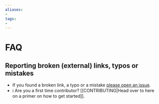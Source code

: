 ```yaml
---
aliases:
- 
tags:
- 
---
```


# FAQ

## Reporting broken (external) links, typos or mistakes

- If you found a broken link, a typo or a mistake [please open an issue](https://github.com/obsidian-community/obsidian-hub/issues/new).
- ℹ️ Are you a first time contributor? [[CONTRIBUTING|Head over to here on a primer on how to get started]].